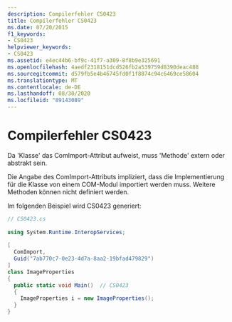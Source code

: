 ```yaml
---
description: Compilerfehler CS0423
title: Compilerfehler CS0423
ms.date: 07/20/2015
f1_keywords:
- CS0423
helpviewer_keywords:
- CS0423
ms.assetid: e4ec44b6-bf9c-41f7-a309-8f8b9e325691
ms.openlocfilehash: 4aedf2318151dcd526fb2a539759d8390deac488
ms.sourcegitcommit: d579fb5e4b46745fd0f1f8874c94c6469ce58604
ms.translationtype: MT
ms.contentlocale: de-DE
ms.lasthandoff: 08/30/2020
ms.locfileid: "89143089"
---
```

# <a name="compiler-error-cs0423"></a>Compilerfehler CS0423
Da 'Klasse' das ComImport-Attribut aufweist, muss 'Methode' extern oder abstrakt sein.  
  
 Die Angabe des ComImport-Attributs impliziert, dass die Implementierung für die Klasse von einem COM-Modul importiert werden muss. Weitere Methoden können nicht definiert werden.  
  
 Im folgenden Beispiel wird CS0423 generiert:  
  
```csharp  
// CS0423.cs  
  
using System.Runtime.InteropServices;  
  
[  
  ComImport,  
  Guid("7ab770c7-0e23-4d7a-8aa2-19bfad479829")  
]  
class ImageProperties  
{  
  public static void Main()  // CS0423  
  {  
    ImageProperties i = new ImageProperties();  
  }  
}  
```
